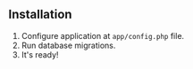 Installation
------------

1. Configure application at `app/config.php` file.
2. Run database migrations.
3. It's ready!